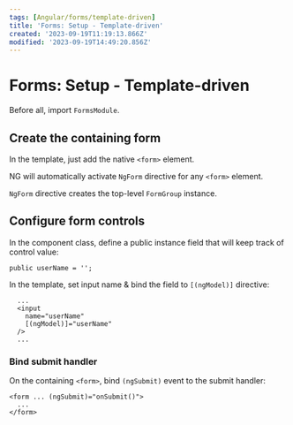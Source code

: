 ```yaml
---
tags: [Angular/forms/template-driven]
title: 'Forms: Setup - Template-driven'
created: '2023-09-19T11:19:13.866Z'
modified: '2023-09-19T14:49:20.856Z'
---
```


# Forms: Setup - Template-driven

Before all, import `FormsModule`.


## Create the containing form

In the template, just add the native `<form>` element.

NG will automatically activate `NgForm` directive for any `<form>` element.

`NgForm` directive creates the top-level `FormGroup` instance.


## Configure form controls

In the component class, define a public instance field that will keep track of control value:
```
public userName = '';
```

In the template, set input name & bind the field to `[(ngModel)]` directive:
```
  ...
  <input
    name="userName" 
    [(ngModel)]="userName"
  />
  ...
```


### Bind submit handler

On the containing `<form>`, bind `(ngSubmit)` event to the submit handler:
```
<form ... (ngSubmit)="onSubmit()">
  ...
</form>
```


